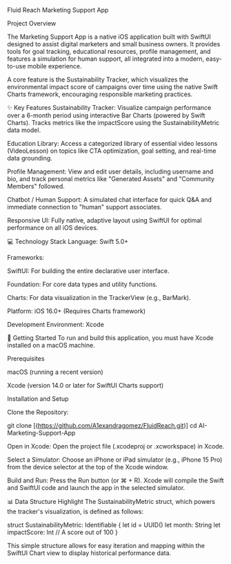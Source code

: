 Fluid Reach Marketing Support App

Project Overview

The Marketing Support App is a native iOS application built with SwiftUI designed to assist digital marketers and small business owners. It provides tools for goal tracking, educational resources, profile management, and features a simulation for human support, all integrated into a modern, easy-to-use mobile experience.

A core feature is the Sustainability Tracker, which visualizes the environmental impact score of campaigns over time using the native Swift Charts framework, encouraging responsible marketing practices.

✨ Key Features
Sustainability Tracker: Visualize campaign performance over a 6-month period using interactive Bar Charts (powered by Swift Charts). Tracks metrics like the impactScore using the SustainabilityMetric data model.

Education Library: Access a categorized library of essential video lessons (VideoLesson) on topics like CTA optimization, goal setting, and real-time data grounding.

Profile Management: View and edit user details, including username and bio, and track personal metrics like "Generated Assets" and "Community Members" followed.

Chatbot / Human Support: A simulated chat interface for quick Q&A and immediate connection to "human" support associates.

Responsive UI: Fully native, adaptive layout using SwiftUI for optimal performance on all iOS devices.

💻 Technology Stack
Language: Swift 5.0+

Frameworks:

SwiftUI: For building the entire declarative user interface.

Foundation: For core data types and utility functions.

Charts: For data visualization in the TrackerView (e.g., BarMark).

Platform: iOS 16.0+ (Requires Charts framework)

Development Environment: Xcode

🚀 Getting Started
To run and build this application, you must have Xcode installed on a macOS machine.

Prerequisites

macOS (running a recent version)

Xcode (version 14.0 or later for SwiftUI Charts support)

Installation and Setup

Clone the Repository:

git clone [(https://github.com/A1exandragomez/FluidReach.git)]
cd AI-Marketing-Support-App

Open in Xcode:
Open the project file (.xcodeproj or .xcworkspace) in Xcode.

Select a Simulator:
Choose an iPhone or iPad simulator (e.g., iPhone 15 Pro) from the device selector at the top of the Xcode window.

Build and Run:
Press the Run button (or ⌘ + R). Xcode will compile the Swift and SwiftUI code and launch the app in the selected simulator.

📊 Data Structure Highlight
The SustainabilityMetric struct, which powers the tracker's visualization, is defined as follows:

struct SustainabilityMetric: Identifiable {
    let id = UUID()
    let month: String
    let impactScore: Int // A score out of 100
}

This simple structure allows for easy iteration and mapping within the SwiftUI Chart view to display historical performance data.
